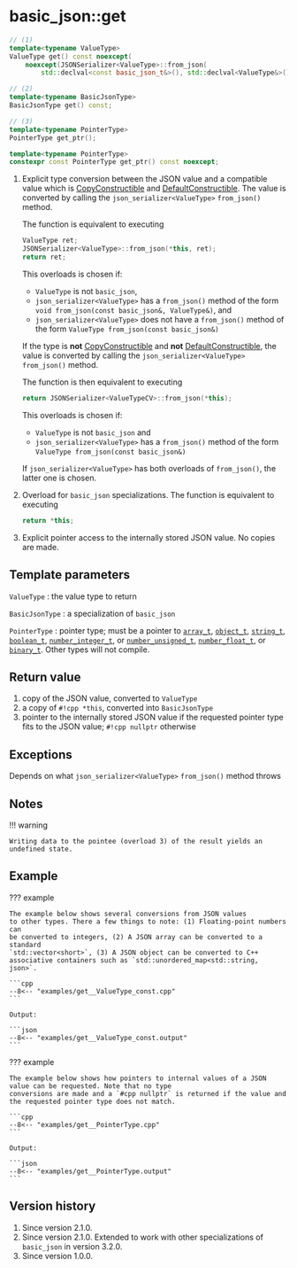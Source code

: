 # basic_json::get

```cpp
// (1)
template<typename ValueType>
ValueType get() const noexcept(
    noexcept(JSONSerializer<ValueType>::from_json(
        std::declval<const basic_json_t&>(), std::declval<ValueType&>())));

// (2)
template<typename BasicJsonType>
BasicJsonType get() const;

// (3)
template<typename PointerType>
PointerType get_ptr();

template<typename PointerType>
constexpr const PointerType get_ptr() const noexcept;
```

1. Explicit type conversion between the JSON value and a compatible value which is
   [CopyConstructible](https://en.cppreference.com/w/cpp/named_req/CopyConstructible) and
   [DefaultConstructible](https://en.cppreference.com/w/cpp/named_req/DefaultConstructible). The value is converted by
   calling the `json_serializer<ValueType>` `from_json()` method.
   
    The function is equivalent to executing
    ```cpp
    ValueType ret;
    JSONSerializer<ValueType>::from_json(*this, ret);
    return ret;
    ```

    This overloads is chosen if:
    
    - `ValueType` is not `basic_json`,
    - `json_serializer<ValueType>` has a `from_json()` method of the form
      `void from_json(const basic_json&, ValueType&)`, and
    - `json_serializer<ValueType>` does not have a `from_json()` method of the form
      `ValueType from_json(const basic_json&)`

    If the type is **not** [CopyConstructible](https://en.cppreference.com/w/cpp/named_req/CopyConstructible) and
    **not** [DefaultConstructible](https://en.cppreference.com/w/cpp/named_req/DefaultConstructible), the value is
    converted by calling the `json_serializer<ValueType>` `from_json()` method.
   
    The function is then equivalent to executing
    ```cpp
    return JSONSerializer<ValueTypeCV>::from_json(*this);
    ``` 
   
    This overloads is chosen if:
    
    - `ValueType` is not `basic_json` and
    - `json_serializer<ValueType>` has a `from_json()` method of the form
     `ValueType from_json(const basic_json&)`

    If `json_serializer<ValueType>` has both overloads of `from_json()`, the latter one is chosen.

2. Overload for `basic_json` specializations. The function is equivalent to executing
    ```cpp
    return *this;
    ```

3. Explicit pointer access to the internally stored JSON value. No copies are made.

## Template parameters

`ValueType`
:   the value type to return

`BasicJsonType`
:   a specialization of `basic_json`

`PointerType`
:   pointer type; must be a pointer to [`array_t`](array_t.md), [`object_t`](object_t.md), [`string_t`](string_t.md),
    [`boolean_t`](boolean_t.md), [`number_integer_t`](number_integer_t.md), or
    [`number_unsigned_t`](number_unsigned_t.md), [`number_float_t`](number_float_t.md), or [`binary_t`](binary_t.md).
    Other types will not compile.

## Return value

1. copy of the JSON value, converted to `ValueType`
2. a copy of `#!cpp *this`, converted into `BasicJsonType`
3. pointer to the internally stored JSON value if the requested pointer type fits to the JSON value; `#!cpp nullptr`
   otherwise

## Exceptions

Depends on what `json_serializer<ValueType>` `from_json()` method throws

## Notes

!!! warning

    Writing data to the pointee (overload 3) of the result yields an undefined state.

## Example

??? example

    The example below shows several conversions from JSON values
    to other types. There a few things to note: (1) Floating-point numbers can
    be converted to integers, (2) A JSON array can be converted to a standard
    `std::vector<short>`, (3) A JSON object can be converted to C++
    associative containers such as `std::unordered_map<std::string, json>`.
        
    ```cpp
    --8<-- "examples/get__ValueType_const.cpp"
    ```
    
    Output:
    
    ```json
    --8<-- "examples/get__ValueType_const.output"
    ```

??? example

    The example below shows how pointers to internal values of a JSON value can be requested. Note that no type
    conversions are made and a `#cpp nullptr` is returned if the value and the requested pointer type does not match.
        
    ```cpp
    --8<-- "examples/get__PointerType.cpp"
    ```
    
    Output:
    
    ```json
    --8<-- "examples/get__PointerType.output"
    ```

## Version history

1. Since version 2.1.0.
2. Since version 2.1.0. Extended to work with other specializations of `basic_json` in version 3.2.0.
3. Since version 1.0.0.

